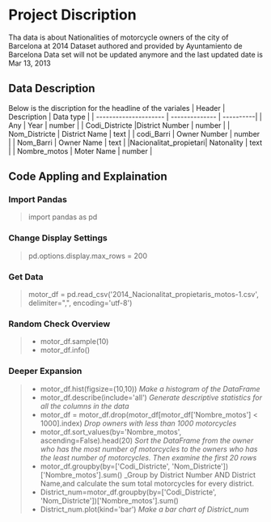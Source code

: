 # Project Discription
Tha data is about Nationalities of motorcycle owners of the city of Barcelona at 2014
Dataset authored and provided by Ayuntamiento de Barcelona
Data set will not be updated anymore and the last updated date is Mar 13, 2013
## Data Description
Below is the discription for the headline of the variales
|        Header         |   Description  | Data type |
| --------------------- | -------------- | ----------|
|          Any          |     Year       |   number  |
|     Codi_Districte    |District Number |   number  |
|     Nom_Districte     | District Name  |    text   |
|       codi_Barri      |  Owner Number  |   number  |
|       Nom_Barri       |   Owner Name   |    text   |
|Nacionalitat_propietari|   Natonality   |    text   |
|      Nombre_motos     |   Moter Name   |   number  |
## Code Appling and Explaination
### Import Pandas
> import pandas as pd
### Change Display Settings
> pd.options.display.max_rows = 200
### Get Data
> motor_df = pd.read_csv('2014_Nacionalitat_propietaris_motos-1.csv', delimiter=",", encoding='utf-8')
### Random Check Overview
> - motor_df.sample(10)
> - motor_df.info()
### Deeper Expansion
> - motor_df.hist(figsize=(10,10)) _Make a histogram of the DataFrame_
> - motor_df.describe(include='all') _Generate descriptive statistics for all the columns in the data_
> - motor_df = motor_df.drop(motor_df[motor_df['Nombre_motos'] < 1000].index) _Drop owners with less than 1000 motorcycles_
> - motor_df.sort_values(by='Nombre_motos', ascending=False).head(20) _Sort the DataFrame from the owner who has the most number of motorcycles to the owners who has the least number of motorcycles. Then examine the first 20 rows_
> - motor_df.groupby(by=['Codi_Districte', 'Nom_Districte'])['Nombre_motos'].sum() _Group by District Number AND District Name,and calculate the sum total motorcycles for every district.
> - District_num=motor_df.groupby(by=['Codi_Districte', 'Nom_Districte'])['Nombre_motos'].sum()
> - District_num.plot(kind='bar') _Make a bar chart of District_num_

